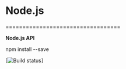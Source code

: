 # Node.js
==================================

**Node.js API**

npm install --save 

[![Build status](https://ci.appveyor.com/api/projects/status/32r7s2skrgm9ubva?retina=true)]
